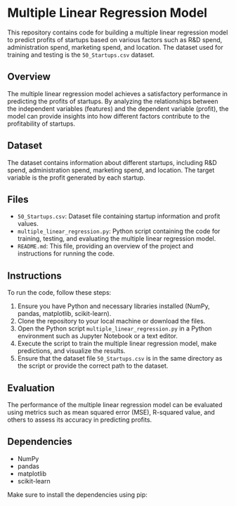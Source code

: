# Multiple Linear Regression Model

This repository contains code for building a multiple linear regression model to predict profits of startups based on various factors such as R&D spend, administration spend, marketing spend, and location. The dataset used for training and testing is the `50_Startups.csv` dataset.

## Overview

The multiple linear regression model achieves a satisfactory performance in predicting the profits of startups. By analyzing the relationships between the independent variables (features) and the dependent variable (profit), the model can provide insights into how different factors contribute to the profitability of startups.

## Dataset

The dataset contains information about different startups, including R&D spend, administration spend, marketing spend, and location. The target variable is the profit generated by each startup.

## Files

- `50_Startups.csv`: Dataset file containing startup information and profit values.
- `multiple_linear_regression.py`: Python script containing the code for training, testing, and evaluating the multiple linear regression model.
- `README.md`: This file, providing an overview of the project and instructions for running the code.

## Instructions

To run the code, follow these steps:

1. Ensure you have Python and necessary libraries installed (NumPy, pandas, matplotlib, scikit-learn).
2. Clone the repository to your local machine or download the files.
3. Open the Python script `multiple_linear_regression.py` in a Python environment such as Jupyter Notebook or a text editor.
4. Execute the script to train the multiple linear regression model, make predictions, and visualize the results.
5. Ensure that the dataset file `50_Startups.csv` is in the same directory as the script or provide the correct path to the dataset.

## Evaluation

The performance of the multiple linear regression model can be evaluated using metrics such as mean squared error (MSE), R-squared value, and others to assess its accuracy in predicting profits.

## Dependencies

- NumPy
- pandas
- matplotlib
- scikit-learn

Make sure to install the dependencies using pip:
